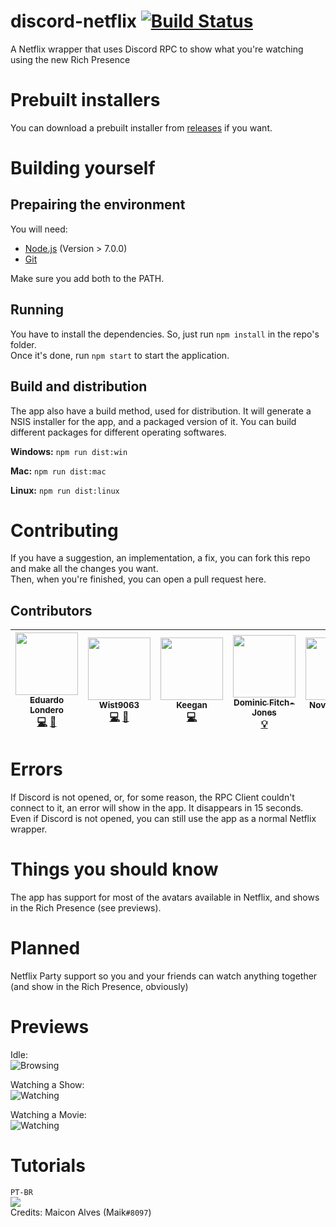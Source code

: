 # discord-netflix [![Build Status](https://api.travis-ci.com/nirewen/discord-netflix.svg?branch=master)](https://travis-ci.com/nirewen/discord-netflix)

A Netflix wrapper that uses Discord RPC to show what you're watching using the new Rich Presence

# Prebuilt installers
You can download a prebuilt installer from [releases](https://github.com/nirewen/discord-netflix/releases) if you want.

# Building yourself

## Prepairing the environment
You will need: <br>
- [Node.js](http://nodejs.org/en/download) (Version > 7.0.0)<br>
- [Git](https://git-scm.com/downloads)

Make sure you add both to the PATH.

## Running
You have to install the dependencies. So, just run `npm install` in the repo's folder.<br>
Once it's done, run `npm start` to start the application.

## Build and distribution
The app also have a build method, used for distribution. It will generate a NSIS installer for the app, and a packaged version of it. You can build different packages for different operating softwares. <br>

**Windows:**
`npm run dist:win`

**Mac:**
`npm run dist:mac`

**Linux:**
`npm run dist:linux`

# Contributing
If you have a suggestion, an implementation, a fix, you can fork this repo and make all the changes you want.<br>
Then, when you're finished, you can open a pull request here.

## Contributors
<!-- ALL-CONTRIBUTORS-LIST:START - Do not remove or modify this section -->
<!-- prettier-ignore -->
| [<img src="https://avatars1.githubusercontent.com/u/8761479?v=4" width="100px;"/><br /><sub><b>Eduardo Londero</b></sub>](https://github.com/nirewen "Nirewen#9011")<br />[💻](https://github.com/nirewen/discord-netflix/commits?author=nirewen "Code") [🎨](#design-nirewen "Design") | [<img src="https://avatars0.githubusercontent.com/u/22089269?v=4" width="100px;"/><br /><sub><b>Wist9063</b></sub>](https://hexaplexsoftware.ga/ "Wistful__#9063")<br />[💻](https://github.com/nirewen/discord-netflix/commits?author=Wist9063 "Code") [🎨](#design-Wist9063 "Design") | [<img src="https://avatars1.githubusercontent.com/u/27071605?v=4" width="100px;"/><br /><sub><b>Keegan</b></sub>](https://keyygan.me "Keyygan#0001")<br />[💻](https://github.com/nirewen/discord-netflix/commits?author=Keyygan "Code") | [<img src="https://avatars2.githubusercontent.com/u/13137236?v=4" width="100px;"/><br /><sub><b>Dominic Fitch-Jones</b></sub>](https://github.com/dmfj "Dmfj#0001")<br />[💡](# "Support") | [<img src="https://avatars0.githubusercontent.com/u/3434404?v=4" width="100px;"/><br /><sub><b>NovusTheory</b></sub>](https://modulobot.xyz "NovusTheory#2244")<br />[💻](https://github.com/nirewen/discord-netflix/commits?author=NovusTheory "Code") | [<img src="https://cdn.discordapp.com/avatars/177405097129672704/eb201db337fc6cfd343a8c90d979e8cd.png?size=1024" width="100px"><br /><sub><b>Maik</b></sub>](# "Maik#8097")<br />[📹](https://www.youtube.com/watch?v=8AYBykvOKzo "Video")[✅](# "Tutorial") |
| :---: | :---: | :---: | :---: | :---: | :---: |
<!-- ALL-CONTRIBUTORS-LIST:END -->

# Errors
If Discord is not opened, or, for some reason, the RPC Client couldn't connect to it, an error will show in the app. It disappears in 15 seconds.<br>
Even if Discord is not opened, you can still use the app as a normal Netflix wrapper.

# Things you should know
The app has support for most of the avatars available in Netflix, and shows in the Rich Presence (see previews).

# Planned
Netflix Party support so you and your friends can watch anything together (and show in the Rich Presence, obviously)

# Previews

Idle: <br>
![Browsing](https://nirewen.s-ul.eu/i7XVpo6t.png)


Watching a Show: <br> 
![Watching](https://img.hexaplexsoftware.ga/saved/VRBYhv2q.png) 

Watching a Movie: <br>
![Watching](https://img.hexaplexsoftware.ga/saved/r2vii1T7.png)


# Tutorials

`PT-BR`<br>
[![](https://i.ytimg.com/vi/8AYBykvOKzo/0.jpg)](https://www.youtube.com/watch?v=8AYBykvOKzo)<br>
Credits: Maicon Alves (Maik`#8097`)
